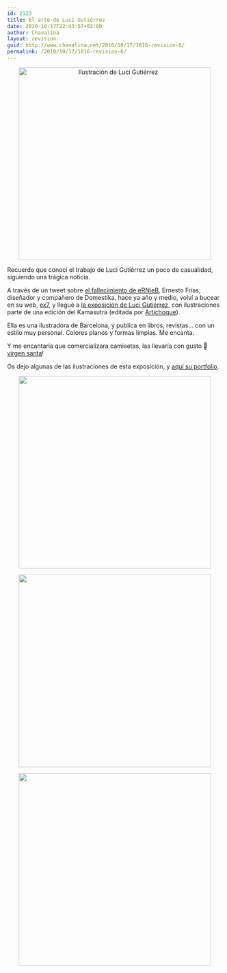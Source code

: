 ```yaml
---
id: 2123
title: El arte de Luci Gutiérrez
date: 2010-10-17T22:43:57+02:00
author: Chavalina
layout: revision
guid: http://www.chavalina.net/2010/10/17/1816-revision-6/
permalink: /2010/10/17/1816-revision-6/
---
```

<p style="text-align: center;">
  <a href="http://www.chavalina.net/imagenes/2010/10/imagen11.jpg"><img class="size-full wp-image-2113  aligncenter" title="imagen11" src="http://www.chavalina.net/imagenes/2010/10/imagen11.jpg" alt="Ilustración de Luci Gutiérrez" width="450" height="450" srcset="http://www.chavalina.net/imagenes/2010/10/imagen11.jpg 450w, http://www.chavalina.net/imagenes/2010/10/imagen11-150x150.jpg 150w, http://www.chavalina.net/imagenes/2010/10/imagen11-300x300.jpg 300w" sizes="(max-width: 450px) 100vw, 450px" /></a>
</p>

Recuerdo que conocí el trabajo de Luci Gutiérrez un poco de casualidad, siguiendo una trágica noticia.

A través de un tweet sobre [el fallecimiento de eRNieB](http://www.domestika.org/foros/939-off_topic/hilos/76670-ernesto_frias_nuestro_amigo_nos_ha_dejado), Ernesto Frías, diseñador y compañero de Domestika, hace ya año y medio, volví a bucear en su web, [ex7](http://ex7.org/index.html), y llegué a [la exposición de Luci Gutiérrez](http://ex7.org/exposiciones/luci-gutierrez/index.html), con ilustraciones parte de una edición del Kamasutra (editada por [Artichoque](http://www.artichoque.es/)).

Ella es una ilustradora de Barcelona, y publica en libros, revistas&#8230; con un estilo muy personal. Colores planos y formas limpias. Me encanta.

Y me encantaría que comercializara camisetas, las llevaría con gusto 🙂 [virgen santa](http://ex7.org/exposiciones/luci-gutierrez/imagen5.html)!

Os dejo algunas de las ilustraciones de esta exposición, y [aquí su portfolio](http://holeland.com/).

<p style="text-align: center;">
  <a href="http://www.chavalina.net/imagenes/2010/10/imagen01.jpg"><img class="size-full wp-image-2118  aligncenter" title="imagen01" src="http://www.chavalina.net/imagenes/2010/10/imagen01.jpg" alt="" width="450" height="450" srcset="http://www.chavalina.net/imagenes/2010/10/imagen01.jpg 450w, http://www.chavalina.net/imagenes/2010/10/imagen01-150x150.jpg 150w, http://www.chavalina.net/imagenes/2010/10/imagen01-300x300.jpg 300w" sizes="(max-width: 450px) 100vw, 450px" /></a>
</p>

<p style="text-align: center;">
  <a href="http://www.chavalina.net/imagenes/2010/10/imagen06.jpg"><img class="size-full wp-image-2117  aligncenter" title="imagen06" src="http://www.chavalina.net/imagenes/2010/10/imagen06.jpg" alt="" width="450" height="450" srcset="http://www.chavalina.net/imagenes/2010/10/imagen06.jpg 450w, http://www.chavalina.net/imagenes/2010/10/imagen06-150x150.jpg 150w, http://www.chavalina.net/imagenes/2010/10/imagen06-300x300.jpg 300w" sizes="(max-width: 450px) 100vw, 450px" /></a>
</p>

<p style="text-align: center;">
  <a href="http://www.chavalina.net/imagenes/2010/10/imagen05.jpg"><img class="size-full wp-image-2116  aligncenter" title="imagen05" src="http://www.chavalina.net/imagenes/2010/10/imagen05.jpg" alt="" width="450" height="450" srcset="http://www.chavalina.net/imagenes/2010/10/imagen05.jpg 450w, http://www.chavalina.net/imagenes/2010/10/imagen05-150x150.jpg 150w, http://www.chavalina.net/imagenes/2010/10/imagen05-300x300.jpg 300w" sizes="(max-width: 450px) 100vw, 450px" /></a>
</p>